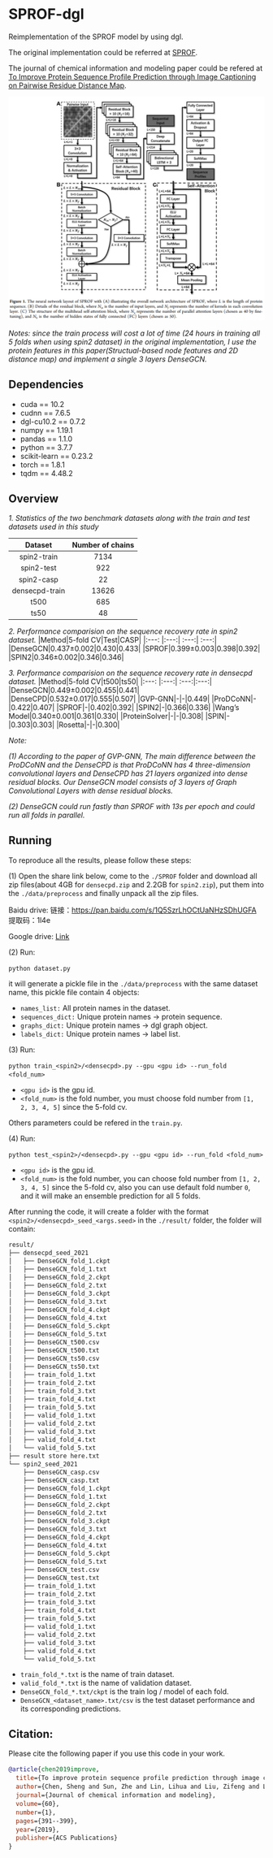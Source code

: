 # SPROF-dgl

Reimplementation of the SPROF model by using dgl.

The original implementation could be referred at [SPROF](https://github.com/sysucs/SPROF).

The journal of chemical information and modeling paper could be refered at [To Improve Protein Sequence Profile Prediction through Image Captioning on Pairwise Residue Distance Map](https://pubs.acs.org/doi/10.1021/acs.jcim.9b00438).

![SPROF_framework](./framework.png)

*Notes: since the train process will cost a lot of time (24 hours in training all 5 folds when using spin2 dataset) in the original implementation, I use the protein features in this paper(Structual-based node features and 2D distance map) and implement a single 3 layers DenseGCN.*

## Dependencies
+ cuda == 10.2
+ cudnn == 7.6.5
+ dgl-cu10.2 == 0.7.2
+ numpy == 1.19.1
+ pandas == 1.1.0
+ python == 3.7.7
+ scikit-learn == 0.23.2
+ torch == 1.8.1
+ tqdm == 4.48.2

## Overview

*1. Statistics of the two benchmark datasets along with the train and test datasets used in this study*

|Dataset|Number of chains|
|:---:  |:---:|         
|spin2-train|7134|
|spin2-test|922|
|spin2-casp|22|
|densecpd-train|13626|
|t500|685|
|ts50|48|

*2. Performance comparision on the sequence recovery rate in spin2 dataset.*
|Method|5-fold CV|Test|CASP|
|:---: |:---:| :---:| :---:|
|DenseGCN|0.437±0.002|0.430|0.433|
|SPROF|0.399±0.003|0.398|0.392|
|SPIN2|0.346±0.002|0.346|0.346|

*3. Performance comparision on the sequence recovery rate in densecpd dataset.*
|Method|5-fold CV|t500|ts50|
|:---: |:---:| :---:|:---:|
|DenseGCN|0.449±0.002|0.455|0.441|
|DenseCPD|0.532±0.017|0.555|0.507|
|GVP-GNN|-|-|0.449|
|ProDCoNN|-|0.422|0.407|
|SPROF|-|0.402|0.392|
|SPIN2|-|0.366|0.336|
|Wang’s Model|0.340±0.001|0.361|0.330|
|ProteinSolver|-|-|0.308|
|SPIN|-|0.303|0.303|
|Rosetta|-|-|0.300|

*Note:*

*(1) According to the paper of GVP-GNN, The main difference between the ProDCoNN and the DenseCPD is that ProDCoNN has 4 three-dimension convolutional layers and DenseCPD has 21 layers organized into dense residual blocks. Our DenseGCN model consists of 3 layers of Graph Convolutional Layers with dense residual blocks.*

*(2) DenseGCN could run fastly than SPROF with 13s per epoch and could run all folds in parallel.*

## Running

To reproduce all the results, please follow these steps:

(1) Open the share link below, come to the `./SPROF` folder and download all zip files(about 4GB for `densecpd.zip` and 2.2GB for `spin2.zip`), put them into the `./data/preprocess` and finally unpack all the zip files.

Baidu drive: 链接：https://pan.baidu.com/s/1Q5SzrLhOCtUaNHzSDhUGFA 提取码：1l4e 

Google drive: [Link](https://drive.google.com/drive/folders/1sCi6KAMnIg4iaRD3yZxo58_fwBaqFSWT?usp=sharing)

(2) Run:

`python dataset.py`

it will generate a pickle file in the `./data/preprocess` with the same dataset name, this pickle file contain 4 objects:

+ `names_list:` All protein names in the dataset.
+ `sequences_dict:` Unique protein names -> protein sequence.
+ `graphs_dict:` Unique protein names -> dgl graph object.
+ `labels_dict:` Unique protein names -> label list.

(3) Run:

`python train_<spin2>/<densecpd>.py --gpu <gpu id> --run_fold <fold_num>`

+ `<gpu id>` is the gpu id.
+ `<fold_num>` is the fold number, you must choose fold number from `[1, 2, 3, 4, 5]` since the 5-fold cv.

Others parameters could be refered in the `train.py`.

(4) Run:

`python test_<spin2>/<densecpd>.py --gpu <gpu id> --run_fold <fold_num>`

+ `<gpu id>` is the gpu id.
+ `<fold_num>` is the fold number, you can choose fold number from `[1, 2, 3, 4, 5]` since the 5-fold cv, also you can use default fold number `0`, and it will make an ensemble prediction for all 5 folds.

After running the code, it will create a folder with the format `<spin2>/<densecpd>_seed_<args.seed>` in the `./result/` folder, the folder will contain:

```
result/
├── densecpd_seed_2021
│   ├── DenseGCN_fold_1.ckpt
│   ├── DenseGCN_fold_1.txt
│   ├── DenseGCN_fold_2.ckpt
│   ├── DenseGCN_fold_2.txt
│   ├── DenseGCN_fold_3.ckpt
│   ├── DenseGCN_fold_3.txt
│   ├── DenseGCN_fold_4.ckpt
│   ├── DenseGCN_fold_4.txt
│   ├── DenseGCN_fold_5.ckpt
│   ├── DenseGCN_fold_5.txt
│   ├── DenseGCN_t500.csv
│   ├── DenseGCN_t500.txt
│   ├── DenseGCN_ts50.csv
│   ├── DenseGCN_ts50.txt
│   ├── train_fold_1.txt
│   ├── train_fold_2.txt
│   ├── train_fold_3.txt
│   ├── train_fold_4.txt
│   ├── train_fold_5.txt
│   ├── valid_fold_1.txt
│   ├── valid_fold_2.txt
│   ├── valid_fold_3.txt
│   ├── valid_fold_4.txt
│   └── valid_fold_5.txt
├── result store here.txt
└── spin2_seed_2021
    ├── DenseGCN_casp.csv
    ├── DenseGCN_casp.txt
    ├── DenseGCN_fold_1.ckpt
    ├── DenseGCN_fold_1.txt
    ├── DenseGCN_fold_2.ckpt
    ├── DenseGCN_fold_2.txt
    ├── DenseGCN_fold_3.ckpt
    ├── DenseGCN_fold_3.txt
    ├── DenseGCN_fold_4.ckpt
    ├── DenseGCN_fold_4.txt
    ├── DenseGCN_fold_5.ckpt
    ├── DenseGCN_fold_5.txt
    ├── DenseGCN_test.csv
    ├── DenseGCN_test.txt
    ├── train_fold_1.txt
    ├── train_fold_2.txt
    ├── train_fold_3.txt
    ├── train_fold_4.txt
    ├── train_fold_5.txt
    ├── valid_fold_1.txt
    ├── valid_fold_2.txt
    ├── valid_fold_3.txt
    ├── valid_fold_4.txt
    └── valid_fold_5.txt

```

+ `train_fold_*.txt` is the name of train dataset.
+ `valid_fold_*.txt` is the name of validation dataset.
+ `DenseGCN_fold_*.txt/ckpt` is the train log / model of each fold.
+ `DenseGCN_<dataset_name>.txt/csv` is the test dataset performance and its corresponding predictions.

## Citation:

Please cite the following paper if you use this code in your work.
```bibtex
@article{chen2019improve,
  title={To improve protein sequence profile prediction through image captioning on pairwise residue distance map},
  author={Chen, Sheng and Sun, Zhe and Lin, Lihua and Liu, Zifeng and Liu, Xun and Chong, Yutian and Lu, Yutong and Zhao, Huiying and Yang, Yuedong},
  journal={Journal of chemical information and modeling},
  volume={60},
  number={1},
  pages={391--399},
  year={2019},
  publisher={ACS Publications}
}
```

